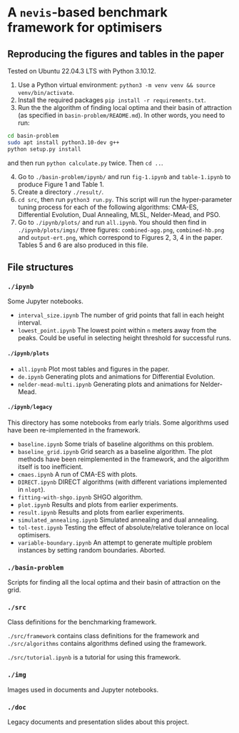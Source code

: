 # A `nevis`-based benchmark framework for optimisers

## Reproducing the figures and tables in the paper

Tested on Ubuntu 22.04.3 LTS with Python 3.10.12.

1. Use a Python virtual environment: 
`python3 -m venv venv && source venv/bin/activate`.
2. Install the required packages `pip install -r requirements.txt`.
3. Run the the algorithm of finding local optima and their basin of attraction (as specified in `basin-problem/README.md`). In other words, you need to run:
```bash
cd basin-problem
sudo apt install python3.10-dev g++
python setup.py install
```
and then run `python calculate.py` twice. Then `cd ..`.

4. Go to `./basin-problem/ipynb/` and run `fig-1.ipynb` and `table-1.ipynb` to produce Figure 1 and Table 1. 
4. Create a directory `./result/`.
5. `cd src`, then run `python3 run.py`. This script will run the hyper-parameter tuning process for each of the following algorithms: CMA-ES, Differential Evolution, Dual Annealing, MLSL, Nelder-Mead, and PSO.
6. Go to `./ipynb/plots/` and run `all.ipynb`. You should then find in `./ipynb/plots/imgs/` three figures: `combined-agg.png`, `combined-hb.png` and `output-ert.png`, which correspond to Figures 2, 3, 4 in the paper. Tables 5 and 6 are also produced in this file.

## File structures
### `./ipynb`

Some Jupyter notebooks.

- `interval_size.ipynb` The number of grid points that fall in each height interval.
- `lowest_point.ipynb` The lowest point within `n` meters away from the peaks. Could be useful in selecting height threshold for successful runs.

#### `./ipynb/plots`

- `all.ipynb` Plot most tables and figures in the paper.
- `de.ipynb` Generating plots and animations for Differential Evolution.
- `nelder-mead-multi.ipynb` Generating plots and animations for Nelder-Mead.

#### `./ipynb/legacy`

This directory has some notebooks from early trials. Some algorithms used have been re-implemented in the framework.

- `baseline.ipynb` Some trials of baseline algorithms on this problem. 
- `baseline_grid.ipynb` Grid search as a baseline algorithm. The plot methods have been reimplemented in the framework, and the algorithm itself is too inefficient.
- `cmaes.ipynb` A run of CMA-ES with plots.
- `DIRECT.ipynb` DIRECT algorithms (with different variations implemented in `nlopt`).
- `fitting-with-shgo.ipynb` SHGO algorithm.
- `plot.ipynb` Results and plots from earlier experiments.
- `result.ipynb` Results and plots from earlier experiments.
- `simulated_annealing.ipynb` Simulated annealing and dual annealing.
- `tol-test.ipynb` Testing the effect of absolute/relative tolerance on local optimisers.
- `variable-boundary.ipynb` An attempt to generate multiple problem instances by setting random boundaries. Aborted.

### `./basin-problem`

Scripts for finding all the local optima and their basin of attraction on the grid.


### `./src`

Class definitions for the benchmarking framework. 

`./src/framework` contains class definitions for the framework and `./src/algorithms` contains algorithms defined using the framework. 

`./src/tutorial.ipynb` is a tutorial for using this framework. 
  
### `./img`

Images used in documents and Jupyter notebooks.

  
### `./doc`

Legacy documents and presentation slides about this project.
